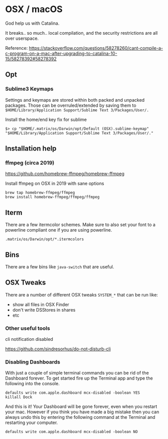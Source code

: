 # OSX / macOS 

God help us with Catalina. 

It breaks.. so much.. local compilation, and the security restrictions are all over userspace.

Reference: https://stackoverflow.com/questions/58278260/cant-compile-a-c-program-on-a-mac-after-upgrading-to-catalina-10-15/58278392#58278392

## Opt

### Sublime3 Keymaps

Settings and keymaps are stored within both packed and unpacked packages. Those can be overruled/extended by saving them to `$HOME/Library/Application Support/Sublime Text 3/Packages/User/.`

Install the home/end key fix for sublime

```shell
$> cp "$HOME/.matrix/os/Darwin/opt/Default (OSX).sublime-keymap" "$HOME/Library/Application Support/Sublime Text 3/Packages/User/."
```


## Installation help

### ffmpeg (circa 2019)

https://github.com/homebrew-ffmpeg/homebrew-ffmpeg

Install ffmpeg on OSX in 2019 with sane options

```shell
brew tap homebrew-ffmpeg/ffmpeg
brew install homebrew-ffmpeg/ffmpeg/ffmpeg
```


## Iterm 

There are a few itermcolor schemes. Make sure to also set your font to a powerline compliant one if you are using powerline.

`.matrix/os/Darwin/opt/*.itermcolors`


## Bins

There are a few bins like `java-switch` that are useful.

## OSX Tweaks

There are a number of different OSX tweaks `SYSTEM_*` that can be run like:

* show all files in OSX Finder
* don't write DSStores in shares
* etc


### Other useful tools

cli notification disabled  

https://github.com/sindresorhus/do-not-disturb-cli

### Disabling Dashboards 

With just a couple of simple terminal commands you can be rid of the Dashboard forever. To get started fire up the Terminal app and type the following into the console.

    defaults write com.apple.dashboard mcx-disabled -boolean YES
    killall Dock


And this is it! Your Dashboard will be gone forever, even when you restart your mac. However if you think you have made a big mistake then you can always undo this by entering the following command at the Terminal and restarting your computer.

    defaults write com.apple.dashboard mcx-disabled -boolean NO

